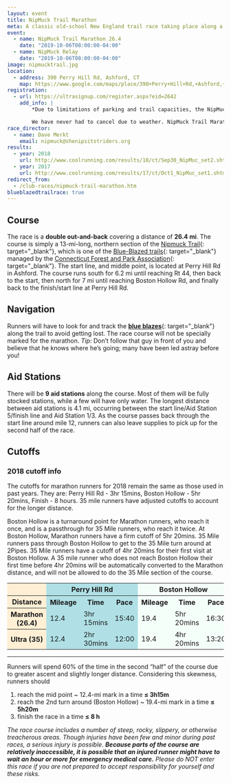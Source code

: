 ```yaml
---
layout: event
title: NipMuck Trail Marathon
meta: A classic old-school New England trail race taking place along a northern section of the Nipmuck Trail, consisting of a 26.4 mile 'marathon' and Marathon Relay
event: 
  - name: NipMuck Trail Marathon 26.4
    date: "2019-10-06T08:00:00-04:00"
  - name: NipMuck Relay
    date: "2019-10-06T08:00:00-04:00"
image: nipmucktrail.jpg
location:
  - address: 390 Perry Hill Rd, Ashford, CT
    map: https://www.google.com/maps/place/390+Perry+Hill+Rd,+Ashford,+CT+06278/@41.879564,-72.1964925,17z/data=!3m1!4b1!4m2!3m1!1s0x89e68ee53e2e06d9:0xfb65c2ad57530606?hl=en
registration:
  - url: https://ultrasignup.com/register.aspx?eid=2642
    add_info: |
        *Due to limitations of parking and trail capacities, the NipMuck Trail Marathon is capped at 180 runners. **There is no race-day registration.***

        We have never had to cancel due to weather. NipMuck Trail Marathon and Relay maintain a no-refunds policy, regardless of reason or fault.
race_director:
  - name: Dave Merkt
    email: nipmuck@shenipsitstriders.org
results: 
  - year: 2018
    url: http://www.coolrunning.com/results/18/ct/Sep30_NipMuc_set2.shtml
  - year: 2017
    url: http://www.coolrunning.com/results/17/ct/Oct1_NipMuc_set1.shtml
redirect_from:
  - /club-races/nipmuck-trail-marathon.htm
blueblazedtrailrace: true
---
```


## Course

The race is a **double out-and-back** covering a distance of **26.4 mi**. The course is simply a 13-mi-long, northern section of the [Nipmuck Trail](http://en.wikipedia.org/wiki/Nipmuck_Trail){: target="_blank"}, which is one of the [Blue-Blazed trails](http://en.wikipedia.org/wiki/Blue-Blazed_Trails){: target="_blank"} managed by the [Connecticut Forest and Park Association](http://www.ctwoodlands.org/){: target="_blank"}. The start line, and middle point, is located at Perry Hill Rd in Ashford. The course runs south for 6.2 mi until reaching Rt 44, then back to the start, then north for 7 mi until reaching Boston Hollow Rd, and finally back to the finish/start line at Perry Hill Rd.

## Navigation

Runners will have to look for and track the [**blue blazes**](http://en.wikipedia.org/wiki/Blue-Blazed_Trails#Blue_Trail_.22Blazing.22.2C_Signage_and_other_Markers){: target="_blank"} along the trail to avoid getting lost. The race course will not be specially marked for the marathon. *Tip*: Don’t follow that guy in front of you and believe that he knows where he’s going; many have been led astray before you!

## Aid Stations

There will be **9 aid stations** along the course. Most of them will be fully stocked stations, while a few will have only water. The longest distance between aid stations is 4.1 mi, occurring between the start line/Aid Station 5/finish line and Aid Station 1/3. As the course passes back through the start line around mile 12, runners can also leave supplies to pick up for the second half of the race.

## Cutoffs

### 2018 cutoff info

The cutoffs for marathon runners for 2018 remain the same as those used in past years. They are: Perry Hill Rd - 3hr 15mins, Boston Hollow - 5hr 20mins, Finish - 8 hours. 35 mile runners have adjusted cutoffs to account for the longer distance.

Boston Hollow is a turnaround point for Marathon runners, who reach it once, and is a passthrough for 35 Mile runners, who reach it twice. At Boston Hollow, Marathon runners have a firm cutoff of 5hr 20mins. 35 Mile runners pass through Boston Hollow to get to the 35 Mile turn around at 2Pipes. 35 Mile runners have a cutoff of 4hr 20mins for their first visit at Boston Hollow. A 35 mile runner who does not reach Boston Hollow their first time before 4hr 20mins will be automatically converted to the Marathon distance, and will not be allowed to do the 35 Mile section of the course.

<table><colgroup><col style="background-color:PapayaWhip;"><col span="3" style="background-color:PowderBlue;"><col span="3" style="background-color:MintCream;"><col span="3" style="background-color:PowderBlue;"><col span="3" style="background-color:MintCream;"></colgroup><thead><tr><th></th><th colspan="3">Perry Hill Rd</th><th colspan="3">Boston Hollow</th><th colspan="3">Finish</th></tr></thead><tbody><tr><th>Distance</th><th>Mileage</th><th>Time</th><th>Pace</th><th>Mileage</th><th>Time</th><th>Pace</th><th>Mileage</th><th>Time</th><th>Pace</th></tr><tr><th>Marathon (26.4)</th><td>12.4</td><td>3hr 15mins</td><td>15:40</td><td>19.4</td><td>5hr 20mins</td><td>16:30</td><td>26.4</td><td>8 hours</td><td>18:10</td></tr><tr><th>Ultra (35)</th><td>12.4</td><td>2hr 30mins</td><td>12:00</td><td>19.4</td><td>4hr 20mins</td><td>13:20</td><td>35</td><td>8 hours</td><td>13:40</td></tr></tbody></table>

---

Runners will spend 60% of the time in the second “half” of the course due to greater ascent and slightly longer distance. Considering this skewness, runners should

1. reach the mid point ~ 12.4-mi mark in a time **≤ 3h15m**
2. reach the 2nd turn around (Boston Hollow) ~ 19.4-mi mark in a time **≤ 5h20m**
3. finish the race in a time **≤ 8 h**

*The race course includes a number of steep, rocky, slippery, or otherwise treacherous areas. Though injuries have been few and minor during past races, a serious injury is possible. **Because parts of the course are relatively inaccessible, it is possible that an injured runner might have to wait an hour or more for emergency medical care.** Please do NOT enter this race if you are not prepared to accept responsibility for yourself and these risks.*
